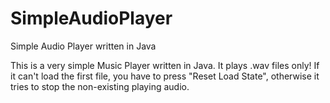 # SimpleAudioPlayer
Simple Audio Player written in Java


This is a very simple Music Player written in Java. It plays .wav files only!
If it can't load the first file, you have to press "Reset Load State", otherwise it tries to stop the non-existing playing audio.
